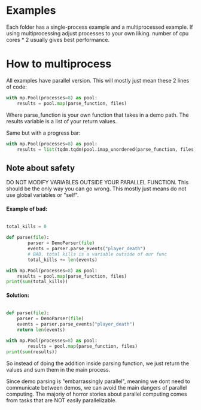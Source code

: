 # Examples
Each folder has a single-process example and a multiprocessed example.
If using multiprocessing adjust processes to your own liking. number of cpu cores * 2 usually gives best performance.

# How to multiprocess

All examples have parallel version. This will mostly just mean these 2 lines of code:
```python
with mp.Pool(processes=8) as pool:
    results = pool.map(parse_function, files)
```
Where parse_function is your own function that takes in a demo path. The results variable is a list of your return values.

Same but with a progress bar:
```python
with mp.Pool(processes=8) as pool:
    results = list(tqdm.tqdm(pool.imap_unordered(parse_function, files), total=len(files)))
```

## Note about safety
DO NOT MODIFY VARIABLES OUTSIDE YOUR PARALLEL FUNCTION. This should be the only way you can go wrong. This mostly just means do not use global variables or "self".

#### Example of bad:
```python

total_kills = 0

def parse(file):
        parser = DemoParser(file)
        events = parser.parse_events("player_death")
        # BAD. total kills is a variable outside of our func
        total_kills += len(events)

with mp.Pool(processes=8) as pool:
    results = pool.map(parse_function, files)
print(sum(total_kills))
```
#### Solution:
```python

def parse(file):
    parser = DemoParser(file)
    events = parser.parse_events("player_death")
    return len(events)

with mp.Pool(processes=8) as pool:
        results = pool.map(parse_function, files)
print(sum(results))
```
So instead of doing the addition inside parsing function, we just return the values and sum them in the main process.



Since demo parsing is "embarrassingly parallel", meaning we dont need to communicate between demos, we can avoid the main dangers of parallel computing. The majoriy of horror stories about parallel computing comes from tasks that are NOT easily parallelizable.